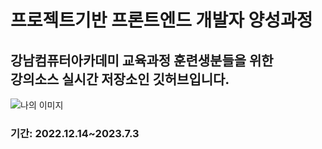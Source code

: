 
<h1>프로젝트기반 프론트엔드 개발자 양성과정</h1>
<h2>강남컴퓨터아카데미 교육과정 훈련생분들을 위한 <br>
강의소스 실시간 저장소인 깃허브입니다.</h2>
<img src="https://imagescdn.gettyimagesbank.com/500/201603/a10435096.jpg" alt="나의 이미지">
<h3>기간: 2022.12.14~2023.7.3</h3>
